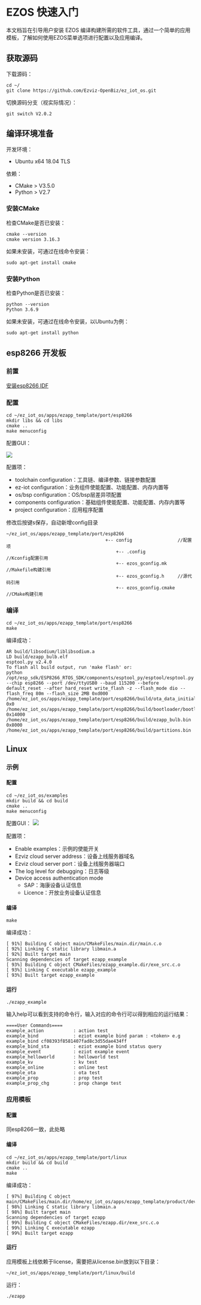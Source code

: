 # EZOS 快速入门

本文档旨在引导用户安装 EZOS 编译构建所需的软件工具，通过一个简单的应用模板，了解如何使用EZOS菜单选项进行配置以及应用编译。

## 获取源码

下载源码：

```shell
cd ~/
git clone https://github.com/Ezviz-OpenBiz/ez_iot_os.git
```



切换源码分支（视实际情况）：

```shell
git switch V2.0.2
```

## 编译环境准备

开发环境：

- Ubuntu x64 18.04 TLS



依赖：

- CMake > V3.5.0
- Python > V2.7

### 安装CMake

检查CMake是否已安装：

```shell
cmake --version
cmake version 3.16.3
```



如果未安装，可通过在线命令安装：

```shell
sudo apt-get install cmake
```

### 安装Python

检查Python是否已安装：
```shell
python --version
Python 3.6.9
```



如果未安装，可通过在线命令安装，以Ubuntu为例：

```shell
sudo apt-get install python
```

## esp8266 开发板

### 前置

[安装esp8266 IDF](../platform/bsp/esp8266/README.md)

### 配置

```shell
cd ~/ez_iot_os/apps/ezapp_template/port/esp8266
mkdir libs && cd libs
cmake ..
make menuconfig
```



配置GUI：

![](./figures/ezos_get_started/menuconfig.png)

配置项：

- toolchain configuration：工具链、编译参数、链接参数配置
- ez-iot configuration：业务组件使能配置、功能配置、内存内置等
- os/bsp configuration：OS/bsp层差异项配置
- components configuration：基础组件使能配置、功能配置、内存内置等
- project configuration：应用程序配置



修改后按键s保存，自动新增config目录

```shell
~/ez_iot_os/apps/ezapp_template/port/esp8266
                                     +-- config                 //配置项
                                         +-- .config            //Kconfig配置引用
                                         +-- ezos_gconfig.mk    //Makefile构建引用 
                                         +-- ezos_gconfig.h     //源代码引用
                                         +-- ezos_gconfig.cmake //CMake构建引用
```



### 编译

```shell
cd ~/ez_iot_os/apps/ezapp_template/port/esp8266
make
```



编译成功：

```shell
AR build/libsodium/liblibsodium.a
LD build/ezapp_bulb.elf
esptool.py v2.4.0
To flash all build output, run 'make flash' or:
python /opt/esp_sdk/ESP8266_RTOS_SDK/components/esptool_py/esptool/esptool.py --chip esp8266 --port /dev/ttyUSB0 --baud 115200 --before default_reset --after hard_reset write_flash -z --flash_mode dio --flash_freq 80m --flash_size 2MB 0xd000 /home/ez_iot_os/apps/ezapp_template/port/esp8266/build/ota_data_initial.bin 0x0 /home/ez_iot_os/apps/ezapp_template/port/esp8266/build/bootloader/bootloader.bin 0x14000 /home/ez_iot_os/apps/ezapp_template/port/esp8266/build/ezapp_bulb.bin 0x8000 /home/ez_iot_os/apps/ezapp_template/port/esp8266/build/partitions.bin
```

## Linux

### 示例

#### 配置
```shell
cd ~/ez_iot_os/examples
mkdir build && cd build
cmake ..
make menuconfig
```



配置GUI：
![](./figures/ezos_get_started/menuconfig_example.png)

配置项：

- Enable examples：示例的使能开关
- Ezviz cloud server address：设备上线服务器域名
- Ezviz cloud server port：设备上线服务器端口
- The log level for debugging：日志等级
- Device access authentication mode
  - SAP：海康设备认证信息
  - Licence：开放业务设备认证信息

#### 编译

```shell
make
```



编译成功：

```shell
[ 91%] Building C object main/CMakeFiles/main.dir/main.c.o
[ 92%] Linking C static library libmain.a
[ 92%] Built target main
Scanning dependencies of target ezapp_example
[ 93%] Building C object CMakeFiles/ezapp_example.dir/exe_src.c.o
[ 93%] Linking C executable ezapp_example
[ 93%] Built target ezapp_example
```

#### 运行

```shell
./ezapp_example
```



输入help可以看到支持的命令行，输入对应的命令行可以得到相应的运行结果：

```
====User Commands====
example_action           : action test
example_bind             : eziot example bind param : <token> e.g example_bind cf08393f8581407fad8c3d55dae434ff
example_bind_sta         : eziot example bind status query
example_event            : eziot example event
example_helloworld       : helloworld test
example_kv               : kv test
example_online           : online test
example_ota              : ota test
example_prop             : prop test
example_prop_chg         : prop change test
```



### 应用模板

#### 配置

同esp8266一致，此处略

#### 编译

```shell
cd ~/ez_iot_os/apps/ezapp_template/port/linux
mkdir build && cd build
cmake ..
make
```



编译成功：

```shell
[ 97%] Building C object main/CMakeFiles/main.dir/home/ez_iot_os/apps/ezapp_template/product/device_info.c.o
[ 98%] Linking C static library libmain.a
[ 98%] Built target main
Scanning dependencies of target ezapp
[ 99%] Building C object CMakeFiles/ezapp.dir/exe_src.c.o
[ 99%] Linking C executable ezapp
[ 99%] Built target ezapp
```

#### 运行

应用模板上线依赖于license，需要把从license.bin放到以下目录：

```
~/ez_iot_os/apps/ezapp_template/port/linux/build
```



运行：

```
./ezapp
```